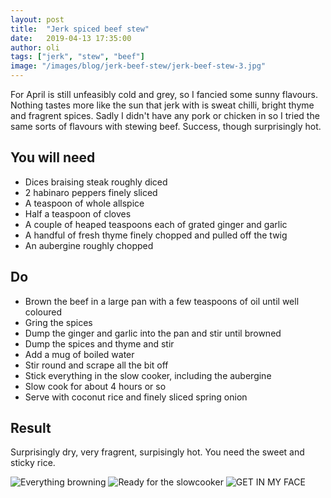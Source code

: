 ```yaml
---
layout: post
title:  "Jerk spiced beef stew"
date:   2019-04-13 17:35:00
author: oli
tags: ["jerk", "stew", "beef"]
image: "/images/blog/jerk-beef-stew/jerk-beef-stew-3.jpg"
---
```


For April is still unfeasibly cold and grey, so I fancied some sunny flavours.  Nothing tastes more like the sun that jerk with is sweat chilli, bright thyme and fragrent spices.  Sadly I didn't have any pork or chicken in so I tried the same sorts of flavours with stewing beef.  Success, though surprisingly hot.

## You will need

* Dices braising steak roughly diced
* 2 habinaro peppers finely sliced
* A teaspoon of whole allspice
* Half a teaspoon of cloves
* A couple of heaped teaspoons each of grated ginger and garlic
* A handful of fresh thyme finely chopped and pulled off the twig
* An aubergine roughly chopped


## Do

* Brown the beef in a large pan with a few teaspoons of oil until well coloured
* Gring the spices 
* Dump the ginger and garlic into the pan and stir until browned
* Dump the spices and thyme and stir
* Add a mug of boiled water
* Stir round and scrape all the bit off
* Stick everything in the slow cooker, including the aubergine
* Slow cook for about 4 hours or so
* Serve with coconut rice and finely sliced spring onion

## Result

Surprisingly dry, very fragrent, surpisingly hot.  You need the sweet and sticky rice.



![Everything browning](/images/blog/jerk-beef-stew/jerk-beef-stew-1.jpg)
![Ready for the slowcooker](/images/blog/jerk-beef-stew/jerk-beef-stew-2.jpg)
![GET IN MY FACE](/images/blog/jerk-beef-stew/jerk-beef-stew-3.jpg)
